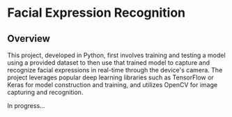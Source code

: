 # Facial Expression Recognition

## Overview

This project, developed in Python, first involves training and testing a model using a provided dataset to then use that trained model to capture and recognize facial expressions in real-time through the device's camera.
The project leverages popular deep learning libraries such as TensorFlow or Keras for model construction and training, and utilizes OpenCV for image capturing and recognition.

In progress...
